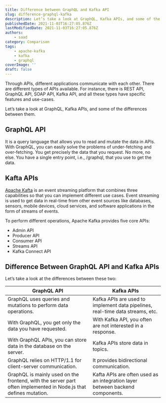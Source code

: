 ```yaml
---
title: Difference between GraphQL and Kafka API
slug: difference-graphql-kafka
description: Let’s take a look at GraphQL, Kafka APIs, and some of the differences between them.
publishedDate: 2021-11-03T16:27:05.876Z
lastModifiedDate: 2021-11-03T16:27:05.876Z
authors:
    - saad
category: Comparison
tags:
    - apache-kafka
    - kafka
    - graphql
coverImage: ''
draft: false
---
```


<Lead>

Through APIs, different applications communicate with each other. There are different types of APIs available. For instance, there is REST API, GraphQL API, SOAP API, Kafka API, and all these types have specific features and use-cases.

</Lead>

Let’s take a look at GraphQL, Kafka APIs, and some of the differences between them.

## GraphQL API

It is a query language that allows you to read and mutate the data in APIs. With GraphQL, you can easily solve the problems of under-fetching and over-fetching. You get precisely the data that you request. No more, no else. You have a single entry point, i.e., /graphql, that you use to get the data.

## Kafta APIs

[Apache Kafta](https://kafka.apache.org/) is an event streaming platform that combines three capabilities so that you can implement different use cases. Event streaming is used to get data in real-time from other event sources like databases, sensors, mobile devices, cloud services, and software applications in the form of streams of events.

To perform different operations, Apache Kafka provides five core APIs:

- Admin API
- Producer API
- Consumer API
- Streams API
- Kafka Connect API

## Difference Between GraphQL API and Kafka APIs

Let’s take a look at the differences between these two:

| GraphQL API                                                                                                      | Kafka APIs                                                                    |
|------------------------------------------------------------------------------------------------------------------|-------------------------------------------------------------------------------|
| GraphQL uses queries and mutations to perform data operations.                                                   | Kafka APIs are used to implement data pipelines, real-time data streams, etc. |
| With GraphQL, you get only the data you have requested.                                                          | With Kafka API, you often are not interested in a response.                   |
| With GraphQL APIs, you can store data in the database on the server.                                             | Kafka APIs store data in topics.                                              |
| GraphQL relies on HTTP/1.1 for client-server communication.                                                      | It provides bidirectional communication.                                      |
| GraphQL is mainly used on the frontend, with the server part often implemented in Node.js that defines mutation. | Kafta APIs are often used as an integration layer between backend components. |
